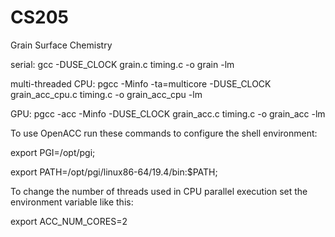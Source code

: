 # CS205
Grain Surface Chemistry

serial: gcc -DUSE_CLOCK grain.c timing.c -o grain -lm

multi-threaded CPU: pgcc -Minfo -ta=multicore -DUSE_CLOCK grain_acc_cpu.c timing.c -o grain_acc_cpu -lm

GPU: pgcc -acc -Minfo -DUSE_CLOCK grain_acc.c timing.c -o grain_acc -lm

To use OpenACC run these commands to configure the shell environment:

export PGI=/opt/pgi;

export PATH=/opt/pgi/linux86-64/19.4/bin:$PATH;

To change the number of threads used in CPU parallel execution set the environment variable like this:

export ACC_NUM_CORES=2 
